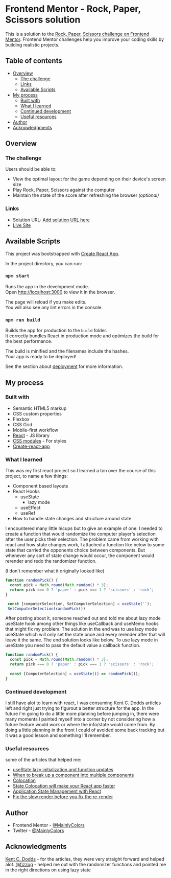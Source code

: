 # Frontend Mentor - Rock, Paper, Scissors solution

This is a solution to the [Rock, Paper, Scissors challenge on Frontend Mentor](https://www.frontendmentor.io/challenges/rock-paper-scissors-game-pTgwgvgH). Frontend Mentor challenges help you improve your coding skills by building realistic projects. 

## Table of contents

- [Overview](#overview)
  - [The challenge](#the-challenge)
  - [Links](#links)
  - [Available Scripts](#available-scripts)
- [My process](#my-process)
  - [Built with](#built-with)
  - [What I learned](#what-i-learned)
  - [Continued development](#continued-development)
  - [Useful resources](#useful-resources)
- [Author](#author)
- [Acknowledgments](#acknowledgments)


## Overview

### The challenge

Users should be able to:

- View the optimal layout for the game depending on their device's screen size
- Play Rock, Paper, Scissors against the computer
- Maintain the state of the score after refreshing the browser _(optional)_

### Links

- Solution URL: [Add solution URL here](https://your-solution-url.com)
- [Live Site](https://mainlycolors.github.io/rock-paper-scissors-game/)


## Available Scripts
This project was bootstrapped with [Create React App](https://github.com/facebook/create-react-app).

In the project directory, you can run:

### `npm start`

Runs the app in the development mode.\
Open [http://localhost:3000](http://localhost:3000) to view it in the browser.

The page will reload if you make edits.\
You will also see any lint errors in the console.

### `npm run build`

Builds the app for production to the `build` folder.\
It correctly bundles React in production mode and optimizes the build for the best performance.

The build is minified and the filenames include the hashes.\
Your app is ready to be deployed!

See the section about [deployment](https://facebook.github.io/create-react-app/docs/deployment) for more information.



## My process

### Built with

- Semantic HTML5 markup
- CSS custom properties
- Flexbox
- CSS Grid
- Mobile-first workflow
- [React](https://reactjs.org/) - JS library
- [CSS modules](https://github.com/css-modules/css-modules) - For styles
- [Create-react-app](https://create-react-app.dev/)

### What I learned

This was my first react project so I learned a ton over the course of this project, to name a few things:
  - Component based layouts
  - React Hooks
      - useState
         - lazy mode
      - useEffect
      - useRef
  - How to handle state changes and structure around state

I encountered many little hicups but to give an example of one: I needed to create a function that would randomize the computer player's selection after the user picks their selection. The problem came from working with react and how state changes work, I attached a function like below to some state that carried the opponents choice between components. But whenever any sort of state change would occur, the component would rerender and redo the randomizer function.

(I don't remember what it originally looked like)
```js
function randomPick() {
  const pick = Math.round(Math.random() * 3);
  return pick === 0 ? 'paper' : pick === 1 ? 'scissors' : 'rock';
}

 const [computerSelection, SetComputerSelection] = useState('');
 SetComputerSelection(randomPick())
```

After posting about it, someone reached out and told me about lazy mode useState hook among other things like useCallback and useMemo hooks that might fix my problem. The solution in the end was to use lazy mode useState which will only set the state once and every rerender after that will leave it the same. The end solution looks like below. To use lazy mode in useState you need to pass the default value a callback function.

```js
function randomPick() {
  const pick = Math.round(Math.random() * 3);
  return pick === 0 ? 'paper' : pick === 1 ? 'scissors' : 'rock';
  
  const [ComputerSelection] = useState(() => randomPick());
}
```

### Continued development

 I still have alot to learn with react, I was consuming Kent C. Dodds articles left and right just trying to figurout a better structure for the app. In the future i'm going to do a little more planning before jumping in, there were many moments I painted myself into a corner by not considering how a future feature would work or where the info/state would come from. By doing a little planning in the front I could of avoided some back tracking but it was a good lesson and something I'll remember.

### Useful resources

some of the articles that helped me:

- [useState lazy initialization and function updates](https://kentcdodds.com/blog/use-state-lazy-initialization-and-function-updates)
- [When to break up a component into multiple components](https://kentcdodds.com/blog/when-to-break-up-a-component-into-multiple-components)
- [Colocation](https://kentcdodds.com/blog/colocation)
- [State Colocation will make your React app faster](https://kentcdodds.com/blog/state-colocation-will-make-your-react-app-faster)
- [Application State Management with React](https://kentcdodds.com/blog/application-state-management-with-react)
- [Fix the slow render before you fix the re-render](https://kentcdodds.com/blog/fix-the-slow-render-before-you-fix-the-re-render)

## Author

- Frontend Mentor - [@MainlyColors](https://www.frontendmentor.io/profile/MainlyColors)
- Twitter - [@MainlyColors](https://twitter.com/MainlyColors)

## Acknowledgments

[Kent C. Dodds](https://kentcdodds.com/blog) - for the articles, they were very straight forward and helped alot.
[@fizzog](https://twitter.com/fizzog_) - helped me out with the randomizer functions and pointed me in the right directions on using lazy state


